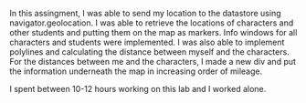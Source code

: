 In this assingment, I was able to send my location to the datastore using
navigator.geolocation.  I was able to retrieve the locations of characters
and other students and putting them on the map as markers.  Info windows for
all characters and students were implemented.  I was also able to implement
polylines and calculating the distance between myself and the characters.
For the distances between me and the characters, I made a new div and put the
information underneath the map in increasing order of mileage.  

I spent between 10-12 hours working on this lab and I worked alone.

